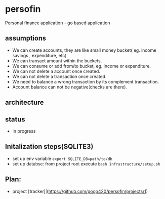 # persofin
Personal finance application - go based application 

## assumptions 
* We can create accounts, they are like small money bucket( eg. income savings , expenditure, etc)
* We can transact amount within the buckets.
* We can consume or add from/to bucket, eg. income or expenditure.
* We can not delete a account once created.
* We can not delete a transaction once created.
* We need to balance a wrong transaction by its complement transaction.
* Account balance can not be negative(checks are there).

## architecture


## status 
* In progress

## Initalization steps(SQLITE3)
* set up env variable `export SQLITE_DB=path/to/db`
* set up databse: from project root execute `bash infrastructure/setup.sh`

## Plan:
* project [tracker]|(https://github.com/pogo420/persofin/projects/1)